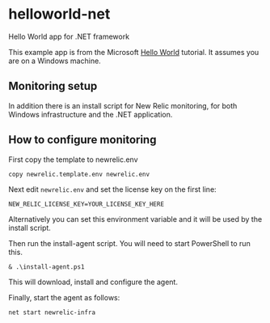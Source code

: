 # helloworld-net
Hello World app for .NET framework

This example app is from the Microsoft [Hello World](https://docs.microsoft.com/en-us/visualstudio/get-started/csharp/tutorial-wpf) tutorial.  It assumes you are on a Windows machine.

## Monitoring setup
In addition there is an install script for New Relic monitoring, for both Windows infrastructure and the .NET application.

## How to configure monitoring
First copy the template to newrelic.env
```
copy newrelic.template.env newrelic.env
```

Next edit `newrelic.env` and set the license key on the first line:
```
NEW_RELIC_LICENSE_KEY=YOUR_LICENSE_KEY_HERE
```
Alternatively you can set this environment variable and it will be used by the install script.

Then run the install-agent script.  You will need to start PowerShell to run this.
```
& .\install-agent.ps1
```
This will download, install and configure the agent.

Finally, start the agent as follows:
```
net start newrelic-infra
```

